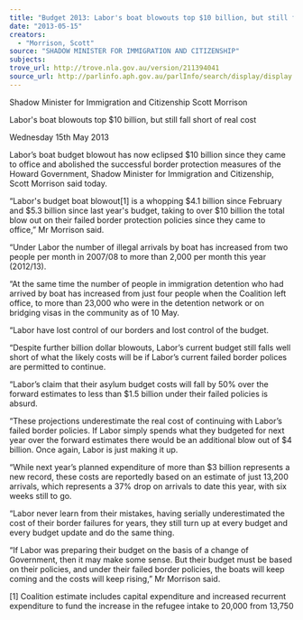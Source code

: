 ```yaml
---
title: "Budget 2013: Labor's boat blowouts top $10 billion, but still fall short of real cost"
date: "2013-05-15"
creators:
  - "Morrison, Scott"
source: "SHADOW MINISTER FOR IMMIGRATION AND CITIZENSHIP"
subjects:
trove_url: http://trove.nla.gov.au/version/211394041
source_url: http://parlinfo.aph.gov.au/parlInfo/search/display/display.w3p;query=Id%3A%22media/pressrel/2445964%22
---
```


 Shadow Minister for Immigration and Citizenship Scott Morrison 

 Labor's boat blowouts top $10 billion, but still fall short of real cost 

 Wednesday 15th May 2013 

 Labor’s boat budget blowout has now eclipsed $10 billion since they came to office and  abolished the successful border protection measures of the Howard Government, Shadow  Minister for Immigration and Citizenship, Scott Morrison said today.      

 “Labor's budget boat blowout[1] is a whopping $4.1 billion since February and $5.3 billion  since last year's budget, taking to over $10 billion the total blow out on their failed border  protection policies since they came to office,” Mr Morrison said.      

 “Under Labor the number of illegal arrivals by boat has increased from two people per  month in 2007/08 to more than 2,000 per month this year (2012/13).      

 “At the same time the number of people in immigration detention who had arrived by boat  has increased from just four people when the Coalition left office, to more than 23,000 who  were in the detention network or on bridging visas in the community as of 10 May.      

 “Labor have lost control of our borders and lost control of the budget.       

 “Despite further billion dollar blowouts, Labor’s current budget still falls well short of what  the likely costs will be if Labor’s current failed border polices are permitted to continue.      

 “Labor’s claim that their asylum budget costs will fall by 50% over the forward estimates to  less than $1.5 billion under their failed policies is absurd.      

 “These projections underestimate the real cost of continuing with Labor’s failed border  policies. If Labor simply spends what they budgeted for next year over the forward  estimates there would be an additional blow out of $4 billion. Once again, Labor is just  making it up.      

 “While next year’s planned expenditure of more than $3 billion represents a new record,  these costs are reportedly based on an estimate of just 13,200 arrivals, which represents a  37% drop on arrivals to date this year, with six weeks still to go.      

 “Labor never learn from their mistakes, having serially underestimated the cost of their  border failures for years, they still turn up at every budget and every budget update and do  the same thing.      

 “If Labor was preparing their budget on the basis of a change of Government, then it may  make some sense. But their budget must be based on their policies, and under their failed  border policies, the boats will keep coming and the costs will keep rising,” Mr Morrison said.      

 [1]   Coalition estimate includes capital expenditure and increased recurrent expenditure to fund the  increase in the refugee intake to 20,000 from 13,750   


